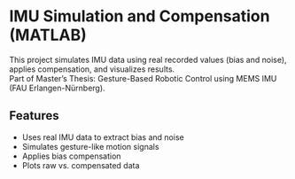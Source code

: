 # IMU Simulation and Compensation (MATLAB)

This project simulates IMU data using real recorded values (bias and noise), applies compensation, and visualizes results.  
Part of Master’s Thesis: Gesture-Based Robotic Control using MEMS IMU (FAU Erlangen-Nürnberg).

## Features
- Uses real IMU data to extract bias and noise
- Simulates gesture-like motion signals
- Applies bias compensation
- Plots raw vs. compensated data

